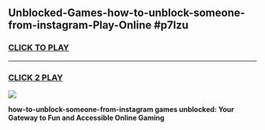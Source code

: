 
## Unblocked-Games-how-to-unblock-someone-from-instagram-Play-Online #p7lzu
<h3>
<a href="https://news.freeplayer.one?title=how-to-unblock-someone-from-instagram&ref=3">CLICK TO PLAY</a></h3>
<hr>

<h3>
<a href="https://news.freeplayer.one?title=how-to-unblock-someone-from-instagram&ref=3">CLICK 2 PLAY</a>
  
</h3>

<a href="https://news.freeplayer.one?title=how-to-unblock-someone-from-instagram&ref=3"><img src="https://clearcache.store/games.png"></a>


**how-to-unblock-someone-from-instagram games unblocked: Your Gateway to Fun and Accessible Online Gaming**
